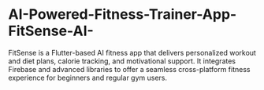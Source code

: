 # AI-Powered-Fitness-Trainer-App-FitSense-AI-
FitSense is a Flutter-based AI fitness app that delivers personalized workout and diet plans, calorie tracking, and motivational support. It integrates Firebase and advanced libraries to offer a seamless cross-platform fitness experience for beginners and regular gym users.
